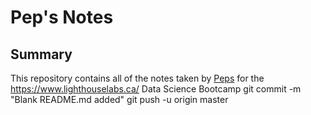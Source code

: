 # Pep's Notes
## Summary
This repository contains all of the notes taken by [Peps](https://github.com/perpetualokafor) for the https://www.lighthouselabs.ca/ Data Science Bootcamp
git commit -m "Blank README.md added"
git push -u origin master
